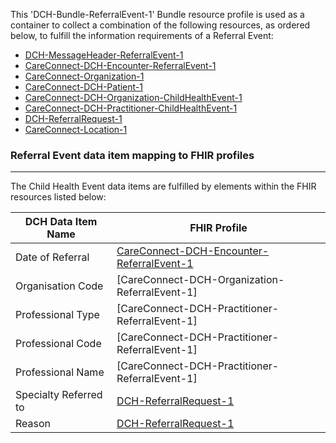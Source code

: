This 'DCH-Bundle-ReferralEvent-1' Bundle resource profile is used as a container to collect a combination of the following resources, as ordered below, to fulfill the information requirements of a Referral Event:

- [DCH-MessageHeader-ReferralEvent-1]
- [CareConnect-DCH-Encounter-ReferralEvent-1]
- [CareConnect-Organization-1]
- [CareConnect-DCH-Patient-1]
- [CareConnect-DCH-Organization-ChildHealthEvent-1]
- [CareConnect-DCH-Practitioner-ChildHealthEvent-1]
- [DCH-ReferralRequest-1]    
- [CareConnect-Location-1]

###  Referral Event data item mapping to FHIR profiles ###
----------
The Child Health Event data items are fulfilled by elements within the FHIR resources listed below:

| DCH Data Item Name    | FHIR Profile                                        |
|-----------------------|-----------------------------------------------------|
| Date of Referral      | [CareConnect-DCH-Encounter-ReferralEvent-1]         |
| Organisation Code     | [CareConnect-DCH-Organization-ReferralEvent-1]      |
| Professional Type     | [CareConnect-DCH-Practitioner-ReferralEvent-1] |
| Professional Code     | [CareConnect-DCH-Practitioner-ReferralEvent-1] |
| Professional Name     | [CareConnect-DCH-Practitioner-ReferralEvent-1] |
| Specialty Referred to | [DCH-ReferralRequest-1]                             |
| Reason                | [DCH-ReferralRequest-1]                             |
                                                                                                   

[DCH-MessageHeader-ReferralEvent-1]:dch-messageheader-referralevent-1.html
[CareConnect-DCH-Encounter-ReferralEvent-1]:careconnect-dch-encounter-referralevent-1.html
[CareConnect-DCH-Patient-1]:careconnect-dch-patient-1.html
[CareConnect-Organization-1]:careconnect-organization-1.html 
[CareConnect-DCH-Organization-ChildHealthEvent-1]:careconnect-dch-organization-childhealthevent-1.html
[CareConnect-DCH-Practitioner-ChildHealthEvent-1]:careconnect-dch-practitioner-childhealthevent-1.html
[DCH-ReferralRequest-1]:dch-referralrequest-1.html    
[CareConnect-Location-1]:careconnect-location-1.html
